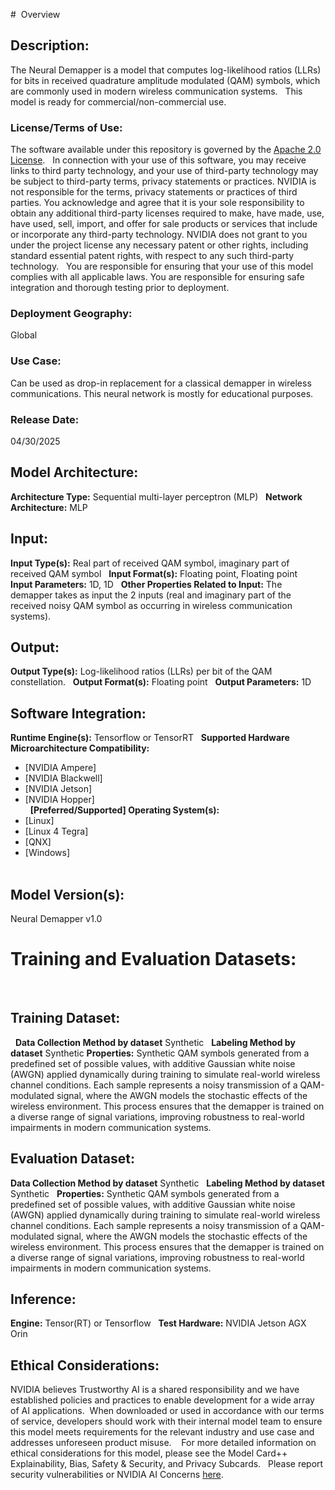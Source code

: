 #  Overview
 
## Description:
The Neural Demapper is a model that computes log-likelihood ratios (LLRs) for bits in received quadrature amplitude modulated (QAM) symbols, which are commonly used in modern wireless communication systems.
 
This model is ready for commercial/non-commercial use.
 
### License/Terms of Use:
The software available under this repository is governed by the [Apache 2.0 License](https://www.apache.org/licenses/LICENSE-2.0).
 
In connection with your use of this software, you may receive links to third party technology, and your use of third-party technology may be subject to third-party terms, privacy statements or practices. NVIDIA is not responsible for the terms, privacy statements or practices of third parties. You acknowledge and agree that it is your sole responsibility to obtain any additional third-party licenses required to make, have made, use, have used, sell, import, and offer for sale products or services that include or incorporate any third-party technology. NVIDIA does not grant to you under the project license any necessary patent or other rights, including standard essential patent rights, with respect to any such third-party technology.
 
You are responsible for ensuring that your use of this model complies with all applicable laws. You are responsible for ensuring safe integration and thorough testing prior to deployment.
 
### Deployment Geography:
Global
 
### Use Case:
Can be used as drop-in replacement for a classical demapper in wireless communications. This neural network is mostly for educational purposes.
 
### Release Date:
04/30/2025
 
## Model Architecture:
**Architecture Type:** Sequential multi-layer perceptron (MLP)
 
**Network Architecture:** MLP
 
## Input:
**Input Type(s):** Real part of received QAM symbol, imaginary part of received QAM symbol
 
**Input Format(s):** Floating point, Floating point
 
**Input Parameters:** 1D, 1D
 
**Other Properties Related to Input:** The demapper takes as input the 2 inputs (real and imaginary part of the received noisy QAM symbol as occurring in wireless communication systems).
 
## Output:
**Output Type(s):** Log-likelihood ratios (LLRs) per bit of the QAM constellation.
 
**Output Format(s):** Floating point
 
**Output Parameters:** 1D
 
## Software Integration:
**Runtime Engine(s):**
Tensorflow or TensorRT
 
**Supported Hardware Microarchitecture Compatibility:**
* [NVIDIA Ampere] <br>
* [NVIDIA Blackwell] <br>
* [NVIDIA Jetson] <br>
* [NVIDIA Hopper] <br>
 
**[Preferred/Supported] Operating System(s):**
* [Linux] <br>
* [Linux 4 Tegra] <br>
* [QNX] <br>
* [Windows] <br>
 
## Model Version(s):
Neural Demapper v1.0
 
# Training and Evaluation Datasets:
 
## Training Dataset:
 
**Data Collection Method by dataset**
Synthetic
 
**Labeling Method by dataset**
Synthetic
**Properties:** Synthetic QAM symbols generated from a predefined set of possible values, with additive Gaussian white noise (AWGN) applied dynamically during training to simulate real-world wireless channel conditions. Each sample represents a noisy transmission of a QAM-modulated signal, where the AWGN models the stochastic effects of the wireless environment. This process ensures that the demapper is trained on a diverse range of signal variations, improving robustness to real-world impairments in modern communication systems.
## Evaluation Dataset:
**Data Collection Method by dataset**
Synthetic
 
**Labeling Method by dataset**
Synthetic
 
**Properties:** Synthetic QAM symbols generated from a predefined set of possible values, with additive Gaussian white noise (AWGN) applied dynamically during training to simulate real-world wireless channel conditions. Each sample represents a noisy transmission of a QAM-modulated signal, where the AWGN models the stochastic effects of the wireless environment. This process ensures that the demapper is trained on a diverse range of signal variations, improving robustness to real-world impairments in modern communication systems.
 
## Inference:
**Engine:** Tensor(RT) or Tensorflow
 
**Test Hardware:**
NVIDIA Jetson AGX Orin
 
## Ethical Considerations:
NVIDIA believes Trustworthy AI is a shared responsibility and we have established policies and practices to enable development for a wide array of AI applications.  When downloaded or used in accordance with our terms of service, developers should work with their internal model team to ensure this model meets requirements for the relevant industry and use case and addresses unforeseen product misuse. 
 
For more detailed information on ethical considerations for this model, please see the Model Card++ Explainability, Bias, Safety & Security, and Privacy Subcards.
 
Please report security vulnerabilities or NVIDIA AI Concerns [here](https://www.nvidia.com/en-us/support/submit-security-vulnerability/).
